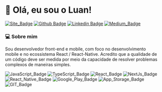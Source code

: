 # :wave: Olá, eu sou o Luan! 	

[![Site_Badge](https://img.shields.io/badge/website-000000?style=flat-square&logo=About.me&logoColor=white)](https://luanfv-site.vercel.app/)
[![Github Badge](https://img.shields.io/badge/-Github-000?style=flat-square&logo=Github&logoColor=white&link=https://github.com/luanfv)](https://github.com/luanfv)
[![Linkedin Badge](https://img.shields.io/badge/-LinkedIn-blue?style=flat-square&logo=Linkedin&logoColor=white&link=https://www.linkedin.com/in/luanfv/)](https://www.linkedin.com/in/luanfv/)
[![Medium_Badge](https://img.shields.io/badge/Medium-12100E?style=flat-square&logo=medium&logoColor=white)](https://medium.com/@luanfv)

### :computer: Sobre mim
Sou desenvolvedor front-end e mobile, com foco no desenvolvimento mobile e no ecossistema React / React-Native. Acredito que a qualidade de um código deve ser medida por meio da capacidade de resolver problemas complexos de maneiras simples.


![JavaScript_Badge](https://img.shields.io/badge/JavaScript-323330?style=flat-square&logo=javascript&logoColor=F7DF1E)
![TypeScript_Badge](https://img.shields.io/badge/TypeScript-007ACC?style=flat-square&logo=typescript&logoColor=white)
![React_Badge](https://img.shields.io/badge/React-20232A?style=flat-square&logo=react&logoColor=61DAFB)
![NextJs_Badge](https://img.shields.io/badge/next.js-000000?style=flat-square&logo=nextdotjs&logoColor=white)
![React_Native_Badge](https://img.shields.io/badge/React_Native-20232A?style=flat-square&logo=react&logoColor=61DAFB)
![Google_Play_Badge](https://img.shields.io/badge/Google_Play-414141?style=flat-square&logo=google-play&logoColor=white)
![App_Storage_Badge](https://img.shields.io/badge/App_Store-0D96F6?style=flat-square&logo=app-store&logoColor=white)
![GIT_Badge](https://img.shields.io/badge/Git-F05032?style=flat-square&logo=git&logoColor=white)
